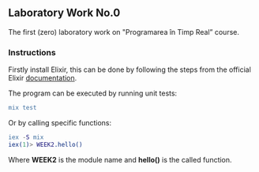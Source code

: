 ## Laboratory Work No.0
The first (zero) laboratory work on "Programarea în Timp Real” course.

### Instructions
Firstly install Elixir, this can be done by following the steps from the 
official Elixir [documentation](https://elixir-lang.org/install.html).

The program can be executed by running unit tests:
```erlang
mix test
```
Or by calling specific functions:
```erlang
iex -S mix
iex(1)> WEEK2.hello()
```
Where **WEEK2** is the module name and **hello()** is the called function.
